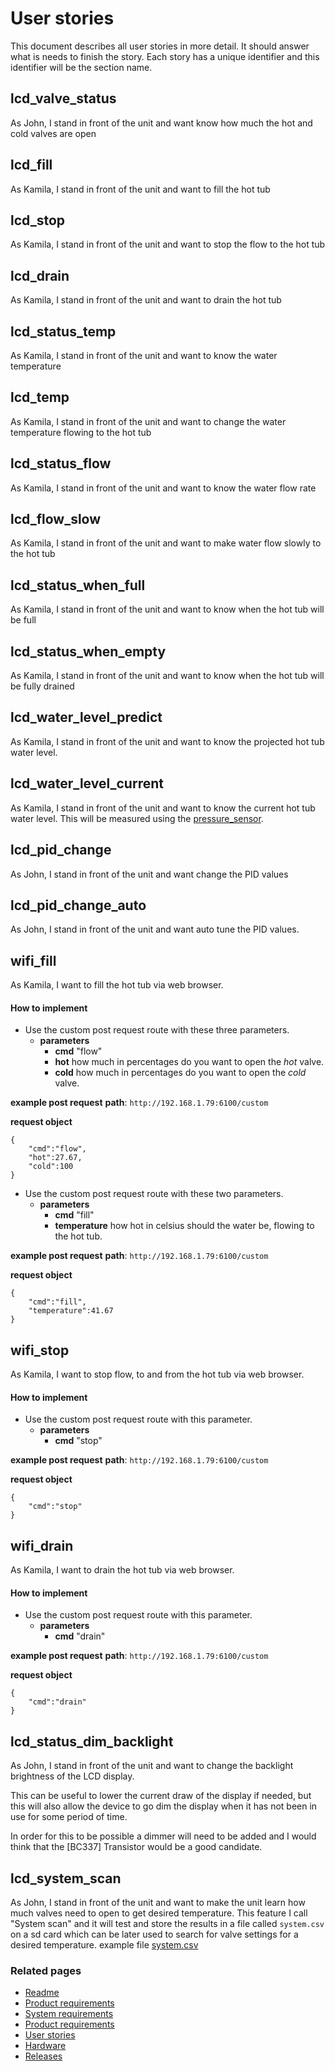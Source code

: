 # User stories
This document describes all user stories in more detail.  It should answer what is needs to finish the story.
Each story has a unique identifier and this identifier will be the section name.

## lcd_valve_status
As John, I stand in front of the unit and want know how much the hot and cold valves are open
## lcd_fill
As Kamila, I stand in front of the unit and want to fill the hot tub


## lcd_stop
As Kamila, I stand in front of the unit and want to stop the flow to the hot tub


## lcd_drain
As Kamila, I stand in front of the unit and want to drain the hot tub


## lcd_status_temp
As Kamila, I stand in front of the unit and want to know the water temperature


## lcd_temp
As Kamila, I stand in front of the unit and want to change the water temperature flowing to the hot tub


## lcd_status_flow
As Kamila, I stand in front of the unit and want to know the water flow rate

## lcd_flow_slow
As Kamila, I stand in front of the unit and want to make water flow slowly to the hot tub


## lcd_status_when_full
As Kamila, I stand in front of the unit and want to know when the hot tub will be full


## lcd_status_when_empty
As Kamila, I stand in front of the unit and want to know when the hot tub will be fully drained


## lcd_water_level_predict
As Kamila, I stand in front of the unit and want to know the projected hot tub water level.

## lcd_water_level_current
As Kamila, I stand in front of the unit and want to know the current hot tub water level.  This will be measured using
the [pressure_sensor].


## lcd_pid_change
As John, I stand in front of the unit and want change the PID values 

## lcd_pid_change_auto
As John, I stand in front of the unit and want auto tune the PID values.

## wifi_fill
As Kamila, I want to fill the hot tub via web browser. 

#### How to implement

- Use the custom post request route with these three parameters.
  - __parameters__
    - __cmd__ "flow"
    - __hot__ how much in percentages do you want to open the *hot* valve.
    - __cold__ how much in percentages do you want to open the *cold* valve.

__example post request__ 
__path__: `http://192.168.1.79:6100/custom`

__request object__
```
{
    "cmd":"flow",
    "hot":27.67,
    "cold":100
}
```

- Use the custom post request route with these two parameters.
  - __parameters__
    - __cmd__ "fill"
    - __temperature__ how hot in celsius should the water be, flowing to the hot tub.

__example post request__ 
__path__: `http://192.168.1.79:6100/custom`

__request object__
```
{
    "cmd":"fill",
    "temperature":41.67
}
```

## wifi_stop
As Kamila, I want to stop flow, to and from the hot tub via web browser. 

#### How to implement

- Use the custom post request route with this parameter.
  - __parameters__
    - __cmd__ "stop"

__example post request__ 
__path__: `http://192.168.1.79:6100/custom`

__request object__
```
{
    "cmd":"stop"
}
```




## wifi_drain
As Kamila, I want to drain the hot tub via web browser. 

#### How to implement

- Use the custom post request route with this parameter.
  - __parameters__
    - __cmd__ "drain"

__example post request__ 
__path__: `http://192.168.1.79:6100/custom`

__request object__
```
{
    "cmd":"drain"
}
```

## lcd_status_dim_backlight
As John, I stand in front of the unit and want to change the backlight brightness of the LCD display.

This can be useful to lower the current draw of the display if needed, but this will also allow the device to go dim the
display when it has not been in use for some period of time.

In order for this to be possible a dimmer will need to be added and I would think that the [BC337] Transistor would be
a good candidate.

## lcd_system_scan
As John, I stand in front of the unit and want to make the unit learn how much valves need to open to get desired temperature.
This feature I call "System scan" and it will test and store the results in a file called `system.csv` on a sd card which 
can be later used to search for valve settings for a desired temperature. example file [system.csv](./system.csv)

### Related pages
 * [Readme]
 * [Product requirements]
 * [System requirements]
 * [Product requirements]
 * [User stories]
 * [Hardware]
 * [Releases]


[Readme]: ../../README.md
[Product requirements]: ./productRequirements.md
[System requirements]: ./systemRequirements.md
[User stories]: ./userStories.md
[Hardware]: ./hardware.md
[Releases]: ./releases.md
[pressure_sensor]:./hardware.md#pressure_sensor